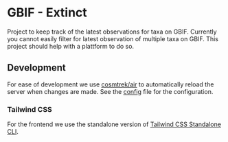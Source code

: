 # GBIF - Extinct

Project to keep track of the latest observations for taxa on GBIF. Currently you cannot easily filter for latest observation of multiple taxa on GBIF. This project should help with a plattform to do so.

## Development

For ease of development we use [cosmtrek/air](https://github.com/cosmtrek/air) to automatically reload the server when changes are made. See the [config](.air.toml) file for the configuration.

### Tailwind CSS

For the frontend we use the standalone version of [Tailwind CSS Standalone CLI](https://tailwindcss.com/blog/standalone-cli).
